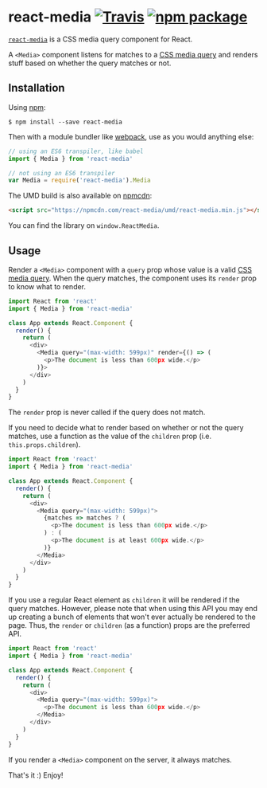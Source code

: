 # react-media [![Travis][build-badge]][build] [![npm package][npm-badge]][npm]

[build-badge]: https://img.shields.io/travis/ReactTraining/react-media/master.svg?style=flat-square
[build]: https://travis-ci.org/ReactTraining/react-media

[npm-badge]: https://img.shields.io/npm/v/react-media.svg?style=flat-square
[npm]: https://www.npmjs.org/package/react-media

[`react-media`](https://www.npmjs.com/package/react-media) is a CSS media query component for React.

A `<Media>` component listens for matches to a [CSS media query](https://developer.mozilla.org/en-US/docs/Web/CSS/Media_Queries) and renders stuff based on whether the query matches or not.

## Installation

Using [npm](https://www.npmjs.com/):

    $ npm install --save react-media

Then with a module bundler like [webpack](https://webpack.github.io/), use as you would anything else:

```js
// using an ES6 transpiler, like babel
import { Media } from 'react-media'

// not using an ES6 transpiler
var Media = require('react-media').Media
```

The UMD build is also available on [npmcdn](https://npmcdn.com):

```html
<script src="https://npmcdn.com/react-media/umd/react-media.min.js"></script>
```

You can find the library on `window.ReactMedia`.

## Usage

Render a `<Media>` component with a `query` prop whose value is a valid [CSS media query](https://developer.mozilla.org/en-US/docs/Web/CSS/Media_Queries). When the query matches, the component uses its `render` prop to know what to render.

```js
import React from 'react'
import { Media } from 'react-media'

class App extends React.Component {
  render() {
    return (
      <div>
        <Media query="(max-width: 599px)" render={() => (
          <p>The document is less than 600px wide.</p>
        )}>
      </div>
    )
  }
}
```

The `render` prop is never called if the query does not match.

If you need to decide what to render based on whether or not the query matches, use a function as the value of the `children` prop (i.e. `this.props.children`).

```js
import React from 'react'
import { Media } from 'react-media'

class App extends React.Component {
  render() {
    return (
      <div>
        <Media query="(max-width: 599px)">
          {matches => matches ? (
            <p>The document is less than 600px wide.</p>
          ) : (
            <p>The document is at least 600px wide.</p>
          )}
        </Media>
      </div>
    )
  }
}
```

If you use a regular React element as `children` it will be rendered if the query matches. However, please note that when using this API you may end up creating a bunch of elements that won't ever actually be rendered to the page. Thus, the `render` or `children` (as a function) props are the preferred API.

```js
import React from 'react'
import { Media } from 'react-media'

class App extends React.Component {
  render() {
    return (
      <div>
        <Media query="(max-width: 599px)">
          <p>The document is less than 600px wide.</p>
        </Media>
      </div>
    )
  }
}
```

If you render a `<Media>` component on the server, it always matches.

That's it :) Enjoy!
